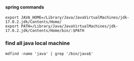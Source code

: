 #### spring commands

```
export JAVA_HOME=/Library/Java/JavaVirtualMachines/jdk-17.0.2.jdk/Contents/Home/
export PATH=/Library/Java/JavaVirtualMachines/jdk-17.0.2.jdk/Contents/Home/bin/:$PATH
```


### find all java local machine
```
mdfind -name 'java' | grep '/bin/java$' 
```
